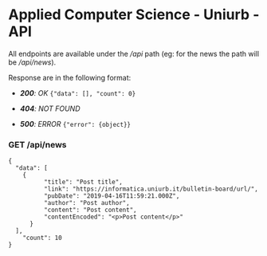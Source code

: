 # Applied Computer Science - Uniurb - API

All endpoints are available under the _/api_ path (eg: for the news the path will be _/api/news_). 

Response are in the following format:

  - _**200**: OK_
  ```{"data": [], "count": 0} ```
  
  - _**404**: NOT FOUND_
  
  - _**500**: ERROR_
  ```{"error": {object}}```

### GET /api/news

```
{
  "data": [
    {
		  "title": "Post title",
		  "link": "https://informatica.uniurb.it/bulletin-board/url/",
		  "pubDate": "2019-04-16T11:59:21.000Z",
		  "author": "Post author",
		  "content": "Post content",
		  "contentEncoded": "<p>Post content</p>"
	  }
  ],
	"count": 10
}
```

